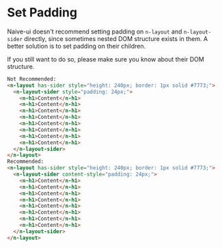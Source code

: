 # Set Padding

Naive-ui doesn't recommend setting padding on `n-layout` and `n-layout-sider` directly, since sometimes nested DOM structure exists in them. A better solution is to set padding on their children.

If you still want to do so, please make sure you know about their DOM structure.

```html
Not Recommended:
<n-layout has-sider style="height: 240px; border: 1px solid #7773;">
  <n-layout-sider style="padding: 24px;">
    <n-h1>Content</n-h1>
    <n-h1>Content</n-h1>
    <n-h1>Content</n-h1>
    <n-h1>Content</n-h1>
    <n-h1>Content</n-h1>
    <n-h1>Content</n-h1>
    <n-h1>Content</n-h1>
    <n-h1>Content</n-h1>
  </n-layout-sider>
</n-layout>
Recommended:
<n-layout has-sider style="height: 240px; border: 1px solid #7773;">
  <n-layout-sider content-style="padding: 24px;">
    <n-h1>Content</n-h1>
    <n-h1>Content</n-h1>
    <n-h1>Content</n-h1>
    <n-h1>Content</n-h1>
    <n-h1>Content</n-h1>
    <n-h1>Content</n-h1>
    <n-h1>Content</n-h1>
    <n-h1>Content</n-h1>
  </n-layout-sider>
</n-layout>
```
